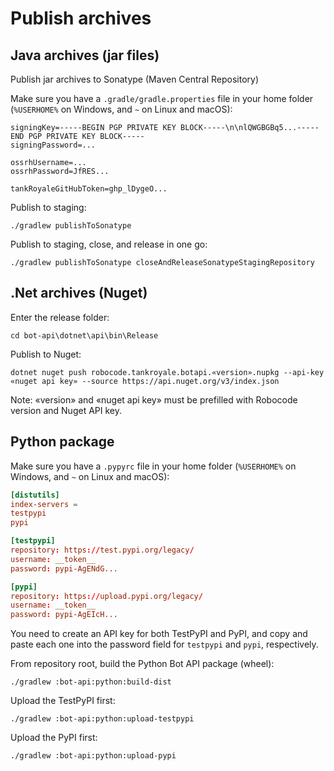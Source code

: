 # Publish archives

## Java archives (jar files)

Publish jar archives to Sonatype (Maven Central Repository)

Make sure you have a `.gradle/gradle.properties` file in your home folder (`%USERHOME%` on Windows, and `~` on Linux and macOS):

```properties
signingKey=-----BEGIN PGP PRIVATE KEY BLOCK-----\n\nlQWGBGBq5...-----END PGP PRIVATE KEY BLOCK-----
signingPassword=...

ossrhUsername=...
ossrhPassword=JfRES...

tankRoyaleGitHubToken=ghp_lDygeO...
```

Publish to staging:

```shell
./gradlew publishToSonatype
```

Publish to staging, close, and release in one go:

```shell
./gradlew publishToSonatype closeAndReleaseSonatypeStagingRepository
```

## .Net archives (Nuget)

Enter the release folder:

```shell
cd bot-api\dotnet\api\bin\Release
```

Publish to Nuget:

```
dotnet nuget push robocode.tankroyale.botapi.«version».nupkg --api-key «nuget api key» --source https://api.nuget.org/v3/index.json
```

Note: «version» and «nuget api key» must be prefilled with Robocode version and Nuget API key.

## Python package

Make sure you have a `.pypyrc` file in your home folder (`%USERHOME%` on Windows, and `~` on Linux and macOS):

```toml
[distutils]
index-servers =
testpypi
pypi

[testpypi]
repository: https://test.pypi.org/legacy/
username: __token__
password: pypi-AgENdG...

[pypi]
repository: https://upload.pypi.org/legacy/
username: __token__
password: pypi-AgEIcH...
```

You need to create an API key for both TestPyPI and PyPI, and copy and paste each one into the password field for
`testpypi` and `pypi`, respectively.

From repository root, build the Python Bot API package (wheel):

```shell
./gradlew :bot-api:python:build-dist
```

Upload the TestPyPI first:

```shell
./gradlew :bot-api:python:upload-testpypi
```

Upload the PyPI first:

```shell
./gradlew :bot-api:python:upload-pypi
```